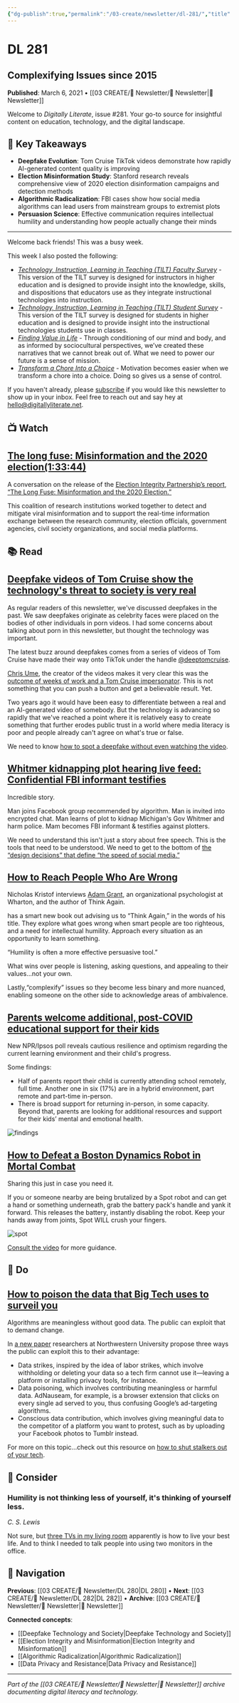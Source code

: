 ```yaml
---
{"dg-publish":true,"permalink":"/03-create/newsletter/dl-281/","title":"Complexifying Issues since 2015","tags":["deepfakes","misinformation","election-integrity","social-media-algorithms","persuasion","tilt-research"],"created":"2021-03-06","updated":"2025-01-29"}
---
```



# DL 281
## Complexifying Issues since 2015

**Published**: March 6, 2021 • [[03 CREATE/📧 Newsletter/📧 Newsletter\|📧 Newsletter]]

Welcome to *Digitally Literate*, issue #281. Your go-to source for insightful content on education, technology, and the digital landscape.

## 🔖 Key Takeaways
- **Deepfake Evolution**: Tom Cruise TikTok videos demonstrate how rapidly AI-generated content quality is improving
- **Election Misinformation Study**: Stanford research reveals comprehensive view of 2020 election disinformation campaigns and detection methods
- **Algorithmic Radicalization**: FBI cases show how social media algorithms can lead users from mainstream groups to extremist plots
- **Persuasion Science**: Effective communication requires intellectual humility and understanding how people actually change their minds

---

Welcome back friends! This was a busy week.

This week I also posted the following:

- *[Technology, Instruction, Learning in Teaching (TILT) Faculty Survey](https://wiobyrne.com/tilt-faculty/)* \- This version of the TILT survey is designed for instructors in higher education and is designed to provide insight into the knowledge, skills, and dispositions that educators use as they integrate instructional technologies into instruction.
- *[Technology, Instruction, Learning in Teaching (TILT) Student Survey](https://wiobyrne.com/tilt-student/)* \- This version of the TILT survey is designed for students in higher education and is designed to provide insight into the instructional technologies students use in classes.
- *[Finding Value in Life](https://wiobyrne.com/finding-value-in-life/)* \- Through conditioning of our mind and body, and as informed by sociocultural perspectives, we’ve created these narratives that we cannot break out of. What we need to power our future is a sense of mission.
- *[Transform a Chore Into a Choice](https://wiobyrne.com/transform-a-chore-into-a-choice/)* \- Motivation becomes easier when we transform a chore into a choice. Doing so gives us a sense of control.

If you haven't already, please [subscribe](https://digitallyliterate.net/subscribe/) if you would like this newsletter to show up in your inbox. Feel free to reach out and say hey at [hello@digitallyliterate.net](mailto:hello@digitallyliterate.net).

## 📺 Watch

## [The long fuse: Misinformation and the 2020 election(1:33:44)](https://www.youtube.com/watch?v=uKkaZI-EiiQ)

A conversation on the release of the [Election Integrity Partnership’s report](https://www.eipartnership.net/), [“The Long Fuse: Misinformation and the 2020 Election.”](https://purl.stanford.edu/tr171zs0069)

This coalition of research institutions worked together to detect and mitigate viral misinformation and to support the real-time information exchange between the research community, election officials, government agencies, civil society organizations, and social media platforms.

## 📚 Read

## [Deepfake videos of Tom Cruise show the technology's threat to society is very real](https://www.inputmag.com/tech/deepfake-videos-of-tom-cruise-show-just-fast-its-improving)

As regular readers of this newsletter, we've discussed deepfakes in the past. We saw deepfakes originate as celebrity faces were placed on the bodies of other individuals in porn videos. I had some concerns about talking about porn in this newsletter, but thought the technology was important.

The latest buzz around deepfakes comes from a series of videos of Tom Cruise have made their way onto TikTok under the handle [@deeptomcruise](https://www.tiktok.com/@deeptomcruise?language=en&sec_user_id=MS4wLjABAAAAxu0kwB8-PxqeTgah5SZM1wxh1civGhCD1-ICX___603u_QKBB_VFJ-XYlYDxQ3MA&share_item_id=6932640712861224198&share_link_id=A308AD74-4E2A-484F-BD05-2B050879871D&tt_from=copy&is_copy_url=1&is_from_webapp=v2).

[Chris Ume](https://vfxchrisume.com/), the creator of the videos makes it very clear this was the [outcome of weeks of work and a Tom Cruise impersonator](https://www.theverge.com/2021-03-05/22314980/tom-cruise-deepfake-tiktok-videos-ai-impersonator-chris-ume-miles-fisher). This is not something that you can push a button and get a believable result. Yet.

Two years ago it would have been easy to differentiate between a real and an AI-generated video of somebody. But the technology is advancing so rapidly that we've reached a point where it is relatively easy to create something that further erodes public trust in a world where media literacy is poor and people already can't agree on what's true or false.

We need to know [how to spot a deepfake without even watching the video](https://lifehacker.com/how-to-spot-a-deepfake-without-even-watching-the-video-1846397857).

## [Whitmer kidnapping plot hearing live feed: Confidential FBI informant testifies](https://www.freep.com/story/news/local/michigan/2021-03-05/whitmer-kidnapping-plot-hearing-musico-morrison-bellar/4591203001/)

Incredible story.

Man joins Facebook group recommended by algorithm. Man is invited into encrypted chat. Man learns of plot to kidnap Michigan's Gov Whitmer and harm police. Mam becomes FBI informant & testifies against plotters.

We need to understand this isn't just a story about free speech. This is the tools that need to be understood. We need to get to the bottom of [the “design decisions” that define “the speed of social media.”](https://techpolicy.press/fbi-director-testimony-makes-clear-why-january-6th-commission-should-investigate-social-media-platforms/)

## [How to Reach People Who Are Wrong](https://www.nytimes.com/2021-03-03/opinion/progressives-conservatives-think-again.html)

Nicholas Kristof interviews [Adam Grant](https://www.adamgrant.net/), an organizational psychologist at Wharton, and the author of Think Again.

has a smart new book out advising us to “Think Again,” in the words of his title. They explore what goes wrong when smart people are too righteous, and a need for intellectual humility. Approach every situation as an opportunity to learn something.

“Humility is often a more effective persuasive tool.”

What wins over people is listening, asking questions, and appealing to their values...not your own.

Lastly,“complexify” issues so they become less binary and more nuanced, enabling someone on the other side to acknowledge areas of ambivalence.

## [Parents welcome additional, post-COVID educational support for their kids](https://www.ipsos.com/en-us/news-polls/parents-welcome-educational-support)

New NPR/Ipsos poll reveals cautious resilience and optimism regarding the current learning environment and their child's progress.

Some findings:

- Half of parents report their child is currently attending school remotely, full time. Another one in six (17%) are in a hybrid environment, part remote and part-time in-person.
- There is broad support for returning in-person, in some capacity. Beyond that, parents are looking for additional resources and support for their kids’ mental and emotional health.

![findings](https://www.ipsos.com/sites/default/files/inline-images/NPR%20Teacher%20Vaccine%20030521.jpg)

## [How to Defeat a Boston Dynamics Robot in Mortal Combat](https://www.vice.com/en/article/bvx48m/how-to-defeat-a-boston-dynamics-robot-spot-in-mortal-combat)

Sharing this just in case you need it. 

If you or someone nearby are being brutalized by a Spot robot and can get a hand or something underneath, grab the battery pack's handle and yank it forward. This releases the battery, instantly disabling the robot. Keep your hands away from joints, Spot WILL crush your fingers.

![spot](https://video-images.vice.com/articles/6037ce3990b0a10097fa63b0/lede/1614270010189-screen-shot-2021-02-25-at-111808-am.png?crop=0.9827xw:0.9107xh;0.0113xw,0.0229xh&resize=500:*)

[Consult the video](https://www.youtube.com/watch?v=CB5MVNOqxv0) for more guidance. 

## 🔨 Do

## [How to poison the data that Big Tech uses to surveil you](https://www.technologyreview.com/2021-03-05/1020376/resist-big-tech-surveillance-data/)

Algorithms are meaningless without good data. The public can exploit that to demand change.

In [a new paper](https://arxiv.org/pdf/2012.09995.pdf) researchers at Northwestern University propose three ways the public can exploit this to their advantage:
    
- Data strikes, inspired by the idea of labor strikes, which involve withholding or deleting your data so a tech firm cannot use it—leaving a platform or installing privacy tools, for instance.
- Data poisoning, which involves contributing meaningless or harmful data. AdNauseam, for example, is a browser extension that clicks on every single ad served to you, thus confusing Google’s ad-targeting algorithms.
- Conscious data contribution, which involves giving meaningful data to the competitor of a platform you want to protest, such as by uploading your Facebook photos to Tumblr instead.

For more on this topic...check out this resource on [how to shut stalkers out of your tech](https://www.consumerreports.org/digital-security/shut-stalkers-out-of-your-tech/). 

## 🤔 Consider

### Humility is not thinking less of yourself, it's thinking of yourself less.

*C. S. Lewis*

Not sure, but [three TVs in my living room](https://www.polygon.com/2021-03-01/22298263/3-tvs-mounted-living-room-setup) apparently is how to live your best life. And to think I needed to talk people into using two monitors in the office.

## 🔗 Navigation

**Previous**: [[03 CREATE/📧 Newsletter/DL 280\|DL 280]] • **Next**: [[03 CREATE/📧 Newsletter/DL 282\|DL 282]] • **Archive**: [[03 CREATE/📧 Newsletter/📧 Newsletter\|📧 Newsletter]]

**Connected concepts**:
- [[Deepfake Technology and Society\|Deepfake Technology and Society]]
- [[Election Integrity and Misinformation\|Election Integrity and Misinformation]]
- [[Algorithmic Radicalization\|Algorithmic Radicalization]]
- [[Data Privacy and Resistance\|Data Privacy and Resistance]]

---

*Part of the [[03 CREATE/📧 Newsletter/📧 Newsletter\|📧 Newsletter]] archive documenting digital literacy and technology.*